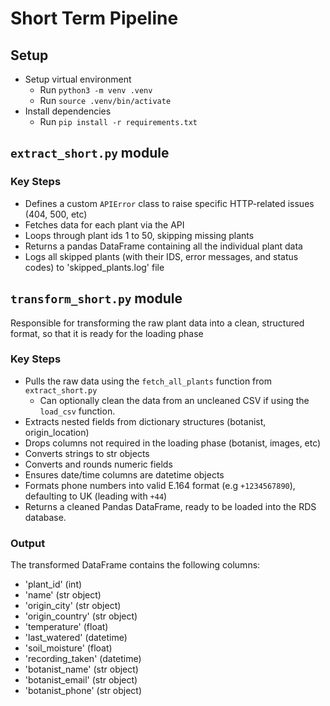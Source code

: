 
# Short Term Pipeline

## Setup
- Setup virtual environment
    - Run `python3 -m venv .venv`
    - Run `source .venv/bin/activate`
- Install dependencies
    - Run `pip install -r requirements.txt`


## `extract_short.py` module

### Key Steps 
- Defines a custom `APIError` class to raise specific HTTP-related issues (404, 500, etc)
- Fetches data for each plant via the API
- Loops through plant ids 1 to 50, skipping missing plants
- Returns a pandas DataFrame containing all the individual plant data
- Logs all skipped plants (with their IDS, error messages, and status codes) to 'skipped_plants.log' file


## `transform_short.py` module

Responsible for transforming the raw plant data into a clean, structured format, 
so that it is ready for the loading phase

### Key Steps
- Pulls the raw data using the `fetch_all_plants` function from `extract_short.py`
    - Can optionally clean the data from an uncleaned CSV if using the `load_csv` function.
- Extracts nested fields from dictionary structures (botanist, origin_location)
- Drops columns not required in the loading phase (botanist, images, etc)
- Converts strings to str objects
- Converts and rounds numeric fields 
- Ensures date/time columns are datetime objects
- Formats phone numbers into valid E.164 format (e.g `+1234567890`), defaulting to UK (leading with `+44`)
- Returns a cleaned Pandas DataFrame, ready to be loaded into the RDS database.

### Output
The transformed DataFrame contains the following columns:

- 'plant_id' (int)
- 'name' (str object)
- 'origin_city' (str object)
- 'origin_country' (str object)
- 'temperature' (float)
- 'last_watered' (datetime)
- 'soil_moisture' (float)
- 'recording_taken' (datetime)
- 'botanist_name' (str object)
- 'botanist_email' (str object)
- 'botanist_phone' (str object)
